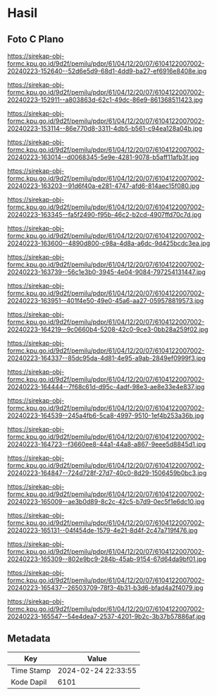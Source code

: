 # Hasil

## Foto C Plano

https://sirekap-obj-formc.kpu.go.id/9d2f/pemilu/pdpr/61/04/12/20/07/6104122007002-20240223-152640--52d6e5d9-68d1-4dd9-ba27-ef6916e8408e.jpg

https://sirekap-obj-formc.kpu.go.id/9d2f/pemilu/pdpr/61/04/12/20/07/6104122007002-20240223-152911--a803863d-62c1-49dc-86e9-861368511423.jpg

https://sirekap-obj-formc.kpu.go.id/9d2f/pemilu/pdpr/61/04/12/20/07/6104122007002-20240223-153114--86e770d8-3311-4db5-b561-c94ea128a04b.jpg

https://sirekap-obj-formc.kpu.go.id/9d2f/pemilu/pdpr/61/04/12/20/07/6104122007002-20240223-163014--d0068345-5e9e-4281-9078-b5aff11afb3f.jpg

https://sirekap-obj-formc.kpu.go.id/9d2f/pemilu/pdpr/61/04/12/20/07/6104122007002-20240223-163203--91d6f40a-e281-4747-afd6-814aec15f080.jpg

https://sirekap-obj-formc.kpu.go.id/9d2f/pemilu/pdpr/61/04/12/20/07/6104122007002-20240223-163345--fa5f2490-f95b-46c2-b2cd-4907ffd70c7d.jpg

https://sirekap-obj-formc.kpu.go.id/9d2f/pemilu/pdpr/61/04/12/20/07/6104122007002-20240223-163600--4890d800-c98a-4d8a-a6dc-9d425bcdc3ea.jpg

https://sirekap-obj-formc.kpu.go.id/9d2f/pemilu/pdpr/61/04/12/20/07/6104122007002-20240223-163739--56c1e3b0-3945-4e04-9084-797254131447.jpg

https://sirekap-obj-formc.kpu.go.id/9d2f/pemilu/pdpr/61/04/12/20/07/6104122007002-20240223-163951--401f4e50-49e0-45a6-aa27-059578819573.jpg

https://sirekap-obj-formc.kpu.go.id/9d2f/pemilu/pdpr/61/04/12/20/07/6104122007002-20240223-164219--9c0660b4-5208-42c0-9ce3-0bb28a259f02.jpg

https://sirekap-obj-formc.kpu.go.id/9d2f/pemilu/pdpr/61/04/12/20/07/6104122007002-20240223-164337--85dc95da-4d81-4e95-a9ab-2849ef0999f3.jpg

https://sirekap-obj-formc.kpu.go.id/9d2f/pemilu/pdpr/61/04/12/20/07/6104122007002-20240223-164444--7f68c61d-d95c-4adf-98e3-ae8e33e4e837.jpg

https://sirekap-obj-formc.kpu.go.id/9d2f/pemilu/pdpr/61/04/12/20/07/6104122007002-20240223-164539--245a4fb6-5ca8-4997-9510-1ef4b253a36b.jpg

https://sirekap-obj-formc.kpu.go.id/9d2f/pemilu/pdpr/61/04/12/20/07/6104122007002-20240223-164723--f3660ee8-44a1-44a8-a867-9eee5d8845d1.jpg

https://sirekap-obj-formc.kpu.go.id/9d2f/pemilu/pdpr/61/04/12/20/07/6104122007002-20240223-164847--724d728f-27d7-40c0-8d29-1506459b0bc3.jpg

https://sirekap-obj-formc.kpu.go.id/9d2f/pemilu/pdpr/61/04/12/20/07/6104122007002-20240223-165009--ae3b0d89-8c2c-42c5-b7d9-0ec5f1e6dc10.jpg

https://sirekap-obj-formc.kpu.go.id/9d2f/pemilu/pdpr/61/04/12/20/07/6104122007002-20240223-165131--04f454de-1579-4e21-8d4f-2c47a719f476.jpg

https://sirekap-obj-formc.kpu.go.id/9d2f/pemilu/pdpr/61/04/12/20/07/6104122007002-20240223-165309--802e9bc9-284b-45ab-9154-67d64da9bf01.jpg

https://sirekap-obj-formc.kpu.go.id/9d2f/pemilu/pdpr/61/04/12/20/07/6104122007002-20240223-165437--26503709-78f3-4b31-b3d6-bfad4a2f4079.jpg

https://sirekap-obj-formc.kpu.go.id/9d2f/pemilu/pdpr/61/04/12/20/07/6104122007002-20240223-165547--54e4dea7-2537-4201-9b2c-3b37b57886af.jpg


## Metadata

| Key        | Value               |
| ---------- | ------------------- |
| Time Stamp | 2024-02-24 22:33:55 |
| Kode Dapil | 6101                |



